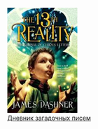 ![](Дневник%20загадочных%20писем.jpg)  
[Дневник загадочных писем](Дневник%20загадочных%20писем.txt)
